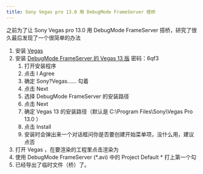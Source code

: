 ```yaml
---
title: Sony Vegas pro 13.0 用 DebugMode FrameServer 搭桥
---
```

之前为了让 Sony Vegas pro 13.0 用 DebugMode FrameServer 搭桥，研究了很久最后发现了一个很简单的办法

<ol>
	<li>安装 <a href="http://vegasbar.lofter.com/post/1d4450de_74cd602">Vegas</a></li>
	<li>安装 <a href="http://pan.baidu.com/s/1pLRarub">DebugMode FrameServer 的 Vegas 13 版</a> 密码：6qf3
		<ol>
			<li>打开安装程序</li>
			<li>点击 I Agree</li>
			<li>确定 Sony?Vegas…… 勾着</li>
			<li>点击 Next</li>
			<li>选择 DebugMode FrameServer 的安装路径</li>
			<li>点击 Next</li>
			<li>确定 Vegas 13 的安装路径（默认是 C:\Program Files\Sony\Vegas Pro 13.0 ）</li>
			<li>点击 Install</li>
			<li>安装时会弹出来一个对话框问你是否要创建开始菜单项，没什么用，建议点否</li>
	</ol>
	</li>
	<li>打开 Vegas ，在要渲染的工程里点击渲染为</li>
	<li>使用 DebugMode FrameServer (*.avi) 中的 Project Default
		* 打上第一个勾
	</li>
	<li>已经导出了临时文件（桥）了。</li>
</ol>
